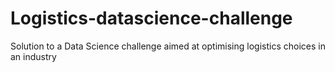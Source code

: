 # Logistics-datascience-challenge
Solution to a Data Science challenge aimed at optimising logistics choices in an industry

